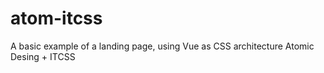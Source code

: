 # atom-itcss
A basic example of a landing page, using Vue as CSS architecture Atomic Desing + ITCSS
